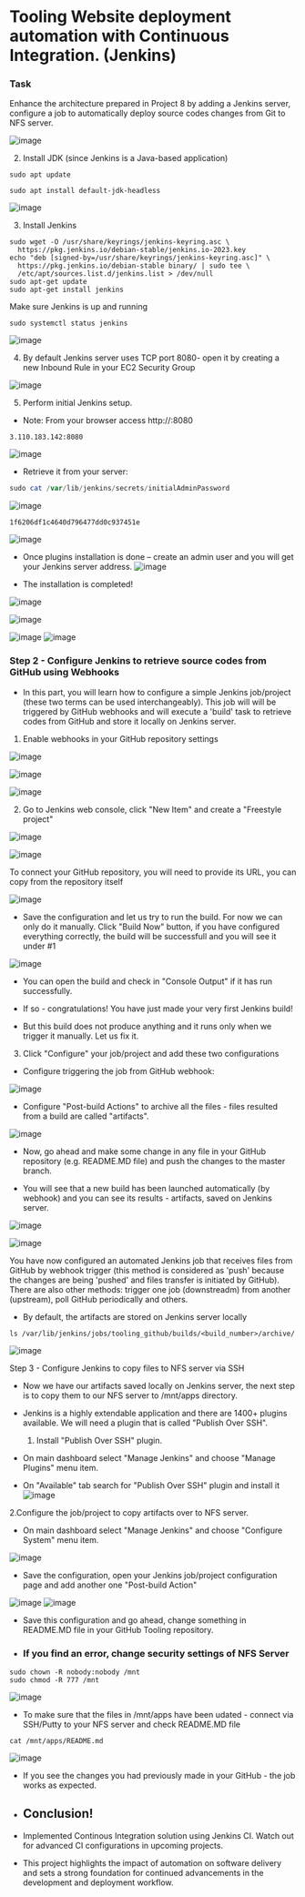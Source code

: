 # Tooling Website deployment automation with Continuous Integration. (Jenkins)

### Task
Enhance the architecture prepared in Project 8 by adding a Jenkins server, configure a job to automatically deploy source codes changes from Git to NFS server.

![image](https://github.com/user-attachments/assets/2bb7aaec-37d5-49aa-a9f8-f1b63f4c0fd0)

2. Install JDK (since Jenkins is a Java-based application)
```
sudo apt update
```
```
sudo apt install default-jdk-headless
```
![image](https://github.com/user-attachments/assets/dc21e9b2-2b4e-4931-aacf-fa86a0c56a95)


3. Install Jenkins

```
sudo wget -O /usr/share/keyrings/jenkins-keyring.asc \
  https://pkg.jenkins.io/debian-stable/jenkins.io-2023.key
echo "deb [signed-by=/usr/share/keyrings/jenkins-keyring.asc]" \
  https://pkg.jenkins.io/debian-stable binary/ | sudo tee \
  /etc/apt/sources.list.d/jenkins.list > /dev/null
sudo apt-get update
sudo apt-get install jenkins
```

Make sure Jenkins is up and running
```
sudo systemctl status jenkins
```
![image](https://github.com/user-attachments/assets/c6530cac-906a-4285-b338-8cbf9f03bc00)


4. By default Jenkins server uses TCP port 8080- open it by creating a new Inbound Rule in your EC2 Security Group

![image](https://github.com/user-attachments/assets/0145054c-98de-428a-90e7-5989b83f0ca5)


5. Perform initial Jenkins setup.

* Note: From your browser access http://<Jenkins-Server-Public-IP-Address-or-Public-DNS-Name>:8080
```
3.110.183.142:8080
```
![image](https://github.com/user-attachments/assets/eae33b80-e85e-46da-ab99-76cd4d45226b)

* Retrieve it from your server:

```powershell
sudo cat /var/lib/jenkins/secrets/initialAdminPassword
```
![image](https://github.com/user-attachments/assets/d947ae9f-7de6-49a6-8829-7edf26752e28)

```
1f6206df1c4640d796477dd0c937451e
```

![image](https://github.com/user-attachments/assets/1627d0d8-4cd3-493e-8076-41e12e341420)


* Once plugins installation is done – create an admin user and you will get your Jenkins server address.
![image](https://github.com/user-attachments/assets/dc131bd7-8ff6-4722-a8b2-a3aa228815b3)


* The installation is completed!

![image](https://github.com/user-attachments/assets/11c54415-8ab9-46d7-93ac-a5efc3b1077c)

![image](https://github.com/user-attachments/assets/028bf83e-bea3-423d-9d92-25bb94a52f9c)

![image](https://github.com/user-attachments/assets/7b51bab4-f018-4444-b7fa-e22d6c3ea89a)
![image](https://github.com/user-attachments/assets/f98ea42f-e8e8-46ee-8fda-d809c8884b98)


### Step 2 - Configure Jenkins to retrieve source codes from GitHub using Webhooks

* In this part, you will learn how to configure a simple Jenkins job/project (these two terms can be used interchangeably). This job will will be triggered by GitHub webhooks and will execute a 'build' task to retrieve codes from GitHub and store it locally on Jenkins server.

1. Enable webhooks in your GitHub repository settings

![image](https://github.com/user-attachments/assets/9ef80627-b12d-47d6-a276-b14f8b98f000)

![image](https://github.com/user-attachments/assets/edd91028-3db1-4671-89f2-f940d85068c7)


![image](https://github.com/user-attachments/assets/cdb551b9-6afd-4b63-b78b-390ce75bcad4)




2. Go to Jenkins web console, click "New Item" and create a "Freestyle project"



![image](https://github.com/user-attachments/assets/c82f4781-901f-4f0e-a8fa-16f720eb48e8)




![image](https://github.com/user-attachments/assets/31c9a7d4-c467-4318-8ee5-27992fea84ff)



To connect your GitHub repository, you will need to provide its URL, you can copy from the repository itself

![image](https://github.com/user-attachments/assets/4a6a1a4d-21fc-4413-8bed-3af8777d01be)


* Save the configuration and let us try to run the build. For now we can only do it manually. Click "Build Now" button, if you have configured everything correctly, the build will be successfull and you will see it under #1




![image](https://github.com/user-attachments/assets/2d7e3e49-b29a-484d-81a6-415ea0686b5a)

* You can open the build and check in "Console Output" if it has run successfully.


* If so - congratulations! You have just made your very first Jenkins build!


* But this build does not produce anything and it runs only when we trigger it manually. Let us fix it.


3. Click "Configure" your job/project and add these two configurations

* Configure triggering the job from GitHub webhook:

![image](https://github.com/user-attachments/assets/3a0c8315-a03f-48b2-8051-3029fff13a74)




* Configure "Post-build Actions" to archive all the files - files resulted from a build are called "artifacts".


![image](https://github.com/user-attachments/assets/71b55987-4e13-4244-b13c-dc76b0cd9d48)

* Now, go ahead and make some change in any file in your GitHub repository (e.g. README.MD file) and push the changes to the master branch.


* You will see that a new build has been launched automatically (by webhook) and you can see its results - artifacts, saved on Jenkins server.

![image](https://github.com/user-attachments/assets/d72c90c9-d16e-4e7e-a2fe-a3df8b6212fe)

![image](https://github.com/user-attachments/assets/7e4f3115-17d4-4476-8cbc-286c034e0deb)


You have now configured an automated Jenkins job that receives files from GitHub by webhook trigger (this method is considered as 'push' because the changes are being 'pushed' and files transfer is initiated by GitHub). There are also other methods: trigger one job (downstreadm) from another (upstream), poll GitHub periodically and others.


*  By default, the artifacts are stored on Jenkins server locally
```
ls /var/lib/jenkins/jobs/tooling_github/builds/<build_number>/archive/
```
![image](https://github.com/user-attachments/assets/67255df2-85ca-4889-b545-9619c90be377)




Step 3 - Configure Jenkins to copy files to NFS server via SSH

* Now we have our artifacts saved locally on Jenkins server, the next step is to copy them to our NFS server to /mnt/apps directory.
* Jenkins is a highly extendable application and there are 1400+ plugins available. We will need a plugin that is called "Publish Over SSH".

  1. Install "Publish Over SSH" plugin.
* On main dashboard select "Manage Jenkins" and choose "Manage Plugins" menu item.
* On "Available" tab search for "Publish Over SSH" plugin and install it
![image](https://github.com/user-attachments/assets/50b53c8c-3a58-4942-bafb-8455c34243a4)


2.Configure the job/project to copy artifacts over to NFS server.


* On main dashboard select "Manage Jenkins" and choose "Configure System" menu item.

![image](https://github.com/user-attachments/assets/d168c56a-4006-4fd2-92dd-ad5dbf06badd)

* Save the configuration, open your Jenkins job/project configuration page and add another one "Post-build Action"


![image](https://github.com/user-attachments/assets/176c340d-9e9e-4ed8-8a13-34f4d129813b)
![image](https://github.com/user-attachments/assets/a3403774-1659-496d-8abb-3b180523f066)


* Save this configuration and go ahead, change something in README.MD file in your GitHub Tooling repository.

* ### If you find an error, change security settings of NFS Server
```
sudo chown -R nobody:nobody /mnt
sudo chmod -R 777 /mnt

```

![image](https://github.com/user-attachments/assets/5061195d-22dd-4f6b-bb55-2679c5501c9f)


* To make sure that the files in /mnt/apps have been udated - connect via SSH/Putty to your NFS server and check README.MD file
```
cat /mnt/apps/README.md
```

![image](https://github.com/user-attachments/assets/4dc161f1-7d85-44ec-a39f-c907646ed618)


* If you see the changes you had previously made in your GitHub - the job works as expected.

* ## Conclusion!
* Implemented Continous Integration solution using Jenkins CI. Watch out for advanced CI configurations in upcoming projects.
* This project highlights the impact of automation on software delivery and sets a strong foundation for continued advancements in the development and deployment workflow.
























